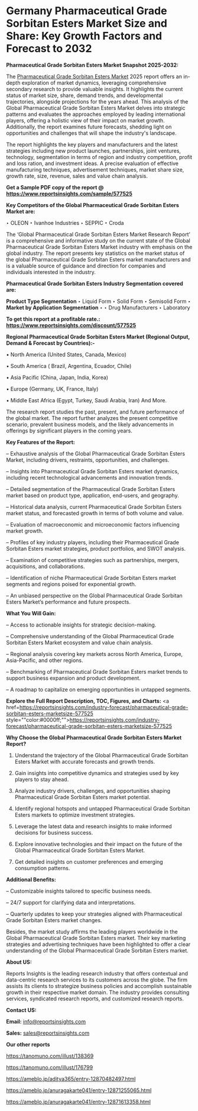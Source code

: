 # Germany Pharmaceutical Grade Sorbitan Esters Market Size and Share: Key Growth Factors and Forecast to 2032

<strong>Pharmaceutical Grade Sorbitan Esters Market Snapshot 2025-2032:</strong>

The <a href=https://www.reportsinsights.com/sample/577525>Pharmaceutical Grade Sorbitan Esters Market</a> 2025 report offers an in-depth exploration of market dynamics, leveraging comprehensive secondary research to provide valuable insights. It highlights the current status of market size, share, demand trends, and developmental trajectories, alongside projections for the years ahead. This analysis of the Global Pharmaceutical Grade Sorbitan Esters Market delves into strategic patterns and evaluates the approaches employed by leading international players, offering a holistic view of their impact on market growth. Additionally, the report examines future forecasts, shedding light on opportunities and challenges that will shape the industry's landscape.

The report highlights the key players and manufacturers and the latest strategies including new product launches, partnerships, joint ventures, technology, segmentation in terms of region and industry competition, profit and loss ration, and investment ideas. A precise evaluation of effective manufacturing techniques, advertisement techniques, market share size, growth rate, size, revenue, sales and value chain analysis.

<strong>Get a Sample PDF copy of the report @ <a href=https://www.reportsinsights.com/sample/577525 style=color:#0000ff;>https://www.reportsinsights.com/sample/577525</a></strong>

<strong>Key Competitors of the Global Pharmaceutical Grade Sorbitan Esters Market are:</strong>

‣ OLEON 
‣ Ivanhoe Industries 
‣ SEPPIC 
‣ Croda

The ‘Global Pharmaceutical Grade Sorbitan Esters Market Research Report’ is a comprehensive and informative study on the current state of the Global Pharmaceutical Grade Sorbitan Esters Market industry with emphasis on the global industry. The report presents key statistics on the market status of the global Pharmaceutical Grade Sorbitan Esters market manufacturers and is a valuable source of guidance and direction for companies and individuals interested in the industry.

<strong>Pharmaceutical Grade Sorbitan Esters Industry Segmentation covered are:</strong>

<strong>Product Type Segmentation</strong>
‣
Liquid Form 
‣ Solid Form 
‣ Semisolid Form
‣ 
<strong>Market by Application Segmentation</strong>
‣
‣  Drug Manufacturers 
‣ Laboratory

<strong>To get this report at a profitable rate.: <a href=https://www.reportsinsights.com/discount/577525 style=color:#0000ff;>https://www.reportsinsights.com/discount/577525</a></strong>

<strong>Regional Pharmaceutical Grade Sorbitan Esters Market (Regional Output, Demand &amp; Forecast by Countries):-</strong>

• North America (United States, Canada, Mexico)

• South America ( Brazil, Argentina, Ecuador, Chile)

• Asia Pacific (China, Japan, India, Korea)

• Europe (Germany, UK, France, Italy)

• Middle East Africa (Egypt, Turkey, Saudi Arabia, Iran) And More.

The research report studies the past, present, and future performance of the global market. The report further analyzes the present competitive scenario, prevalent business models, and the likely advancements in offerings by significant players in the coming years.

<strong>Key Features of the Report:</strong>

– Exhaustive analysis of the Global Pharmaceutical Grade Sorbitan Esters Market, including drivers, restraints, opportunities, and challenges.

– Insights into Pharmaceutical Grade Sorbitan Esters market dynamics, including recent technological advancements and innovation trends.

– Detailed segmentation of the Pharmaceutical Grade Sorbitan Esters market based on product type, application, end-users, and geography.

– Historical data analysis, current Pharmaceutical Grade Sorbitan Esters market status, and forecasted growth in terms of both volume and value.

– Evaluation of macroeconomic and microeconomic factors influencing market growth.

– Profiles of key industry players, including their Pharmaceutical Grade Sorbitan Esters market strategies, product portfolios, and SWOT analysis.

– Examination of competitive strategies such as partnerships, mergers, acquisitions, and collaborations.

– Identification of niche Pharmaceutical Grade Sorbitan Esters market segments and regions poised for exponential growth.

– An unbiased perspective on the Global Pharmaceutical Grade Sorbitan Esters Market’s performance and future prospects.

<strong>What You Will Gain:</strong>

– Access to actionable insights for strategic decision-making.

– Comprehensive understanding of the Global Pharmaceutical Grade Sorbitan Esters Market ecosystem and value chain analysis.

– Regional analysis covering key markets across North America, Europe, Asia-Pacific, and other regions.

– Benchmarking of Pharmaceutical Grade Sorbitan Esters market trends to support business expansion and product development.

– A roadmap to capitalize on emerging opportunities in untapped segments.

<strong>Explore the Full Report Description, TOC, Figures, and Charts:</strong>
<a href=https://reportsinsights.com/industry-forecast/pharmaceutical-grade-sorbitan-esters-marketsize-577525 style=""color:#0000ff;"">https://reportsinsights.com/industry-forecast/pharmaceutical-grade-sorbitan-esters-marketsize-577525</a>

<strong>Why Choose the Global Pharmaceutical Grade Sorbitan Esters Market Report?</strong>

1. Understand the trajectory of the Global Pharmaceutical Grade Sorbitan Esters Market with accurate forecasts and growth trends.

2. Gain insights into competitive dynamics and strategies used by key players to stay ahead.

3. Analyze industry drivers, challenges, and opportunities shaping Pharmaceutical Grade Sorbitan Esters market potential.

4. Identify regional hotspots and untapped Pharmaceutical Grade Sorbitan Esters markets to optimize investment strategies.

5. Leverage the latest data and research insights to make informed decisions for business success.

6. Explore innovative technologies and their impact on the future of the Global Pharmaceutical Grade Sorbitan Esters Market.

7. Get detailed insights on customer preferences and emerging consumption patterns.

<strong>Additional Benefits:</strong>

– Customizable insights tailored to specific business needs.

– 24/7 support for clarifying data and interpretations.

– Quarterly updates to keep your strategies aligned with Pharmaceutical Grade Sorbitan Esters market changes.

Besides, the market study affirms the leading players worldwide in the Global Pharmaceutical Grade Sorbitan Esters market. Their key marketing strategies and advertising techniques have been highlighted to offer a clear understanding of the Global Pharmaceutical Grade Sorbitan Esters market.

<strong><strong>About US</strong>:</strong>

Reports Insights is the leading research industry that offers contextual and data-centric research services to its customers across the globe. The firm assists its clients to strategize business policies and accomplish sustainable growth in their respective market domain. The industry provides consulting services, syndicated research reports, and customized research reports.

<strong>Contact US:</strong>

<p class=><b>Email:</b> <a href=mailto:info@reportsinsights.com>info@reportsinsights.com</a></p>
<p class=><b>Sales:</b> <a href=mailto:sales@reportsinsights.com>sales@reportsinsights.com</a></p>

<strong>Our other reports</strong>

<a href=https://tanomuno.com/illust/138369>https://tanomuno.com/illust/138369</a>

<a href=https://tanomuno.com/illust/176799>https://tanomuno.com/illust/176799</a>

<a href=https://ameblo.jp/aditya365/entry-12870482497.html>https://ameblo.jp/aditya365/entry-12870482497.html</a>

<a href=https://ameblo.jp/anuragakarte041/entry-12871255065.html>https://ameblo.jp/anuragakarte041/entry-12871255065.html</a>

<a href=https://ameblo.jp/anuragakarte041/entry-12871613358.html>https://ameblo.jp/anuragakarte041/entry-12871613358.html</a>
